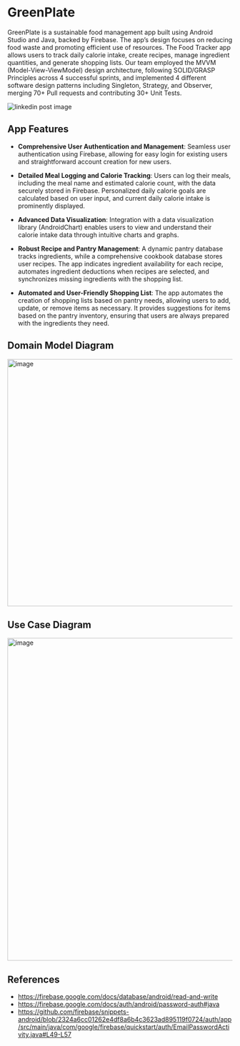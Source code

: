 # GreenPlate
<!-- ![cover](https://github.com/rchtgpt/NL2AR/assets/44428198/3ff39bdb-71ae-42ec-9b00-528dbf04c2d4) -->

GreenPlate is a sustainable food management app built using Android Studio and Java, backed by Firebase. The app’s design focuses on reducing food waste and promoting efficient use of resources. The Food Tracker app allows users to track daily calorie intake, create recipes, manage ingredient quantities, and generate shopping lists. Our team employed the MVVM (Model-View-ViewModel) design architecture, following SOLID/GRASP Principles across 4 successful sprints, and implemented 4 different software design patterns including Singleton, Strategy, and Observer, merging 70+ Pull requests and contributing 30+ Unit Tests.

![linkedin post image](https://github.com/user-attachments/assets/df47feb3-9381-45d9-b17f-27a294665cad)

## App Features

- **Comprehensive User Authentication and Management**: Seamless user authentication using Firebase, allowing for easy login for existing users and straightforward account creation for new users. 

- **Detailed Meal Logging and Calorie Tracking**: Users can log their meals, including the meal name and estimated calorie count, with the data securely stored in Firebase. Personalized daily calorie goals are calculated based on user input, and current daily calorie intake is prominently displayed.

 - **Advanced Data Visualization**: Integration with a data visualization library (AndroidChart) enables users to view and understand their calorie intake data through intuitive charts and graphs.

- **Robust Recipe and Pantry Management**: A dynamic pantry database tracks ingredients, while a comprehensive cookbook database stores user recipes. The app indicates ingredient availability for each recipe, automates ingredient deductions when recipes are selected, and synchronizes missing ingredients with the shopping list.

- **Automated and User-Friendly Shopping List**: The app automates the creation of shopping lists based on pantry needs, allowing users to add, update, or remove items as necessary. It provides suggestions for items based on the pantry inventory, ensuring that users are always prepared with the ingredients they need.

## Domain Model Diagram
<img width="554" alt="image" src="https://github.com/rchtgpt/NL2AR/assets/44428198/4d077ac9-6107-482b-8b6d-73109733b7ca">

## Use Case Diagram
<img width="723" alt="image" src="https://github.com/rchtgpt/NL2AR/assets/44428198/d4601609-321d-43c1-b137-97917bdbb923">

## References
- https://firebase.google.com/docs/database/android/read-and-write
- https://firebase.google.com/docs/auth/android/password-auth#java
- https://github.com/firebase/snippets-android/blob/2324a6cc01262e4df8a6b4c3623ad895119f0724/auth/app/src/main/java/com/google/firebase/quickstart/auth/EmailPasswordActivity.java#L49-L57
